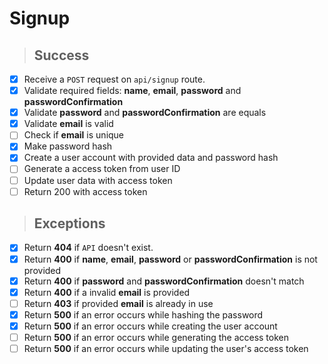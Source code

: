 # Signup

> ## Success
- [x] Receive a `POST` request on `api/signup` route.
- [x] Validate required fields: **name**, **email**, **password** and **passwordConfirmation**
- [x] Validate **password** and **passwordConfirmation** are equals
- [x] Validate **email** is valid
- [ ] Check if **email** is unique
- [x] Make password hash
- [x] Create a user account with provided data and password hash
- [ ] Generate a access token from user ID
- [ ] Update user data with access token
- [ ] Return 200 with access token

> ## Exceptions
- [x] Return **404** if `API` doesn't exist.
- [x] Return **400** if **name**, **email**, **password** or **passwordConfirmation** is not provided 
- [x] Return **400** if **password** and **passwordConfirmation** doesn't match
- [x] Return **400** if a invalid **email** is provided
- [ ] Return **403** if provided **email** is already in use
- [x] Return **500** if an error occurs while hashing the password
- [x] Return **500** if an error occurs while creating the user account
- [ ] Return **500** if an error occurs while generating the access token
- [ ] Return **500** if an error occurs while updating the user's access token
